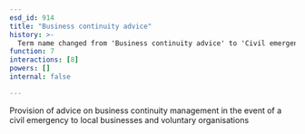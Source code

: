 ```yaml
---
esd_id: 914
title: "Business continuity advice"
history: >-
  Term name changed from 'Business continuity advice' to 'Civil emergencies - business continuity advice' in version 3.00. Name changed to 'Business continuity advice' in version 4.00.
function: 7
interactions: [8]
powers: []
internal: false

---
```


Provision of advice on business continuity management in the event of a civil emergency to local businesses and voluntary organisations

